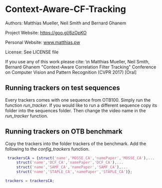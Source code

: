 # Context-Aware-CF-Tracking

Authors: Matthias Mueller, Neil Smith and Bernard Ghanem

Project Website: https://goo.gl/6zOpKO

Personal Website: www.matthias.pw

License: See LICENSE file

If you use any of this work please cite: \n
Matthias Mueller, Neil Smith, Bernard Ghanem
"Context-Aware Correlation Filter Tracking"
Conference on Computer Vision and Pattern Recognition (CVPR 2017) [Oral]

## Running trackers on test sequences

Every trackers comes with one sequence from OTB100. Simply run the function *run_tracker*.
If you would like to run a different sequence copy its folder into the sequences folder.
Then change the video name in the *run_tracker* function.


## Running trackers on OTB benchmark
Copy the trackers into the folder trackers of the benchmark.
Add the following to the *config_trackers* function.

```matlab
 trackersCA = {struct('name','MOSSE_CA','namePaper','MOSSE_CA'),...     
     struct('name','DCF_CA','namePaper','DCF_CA'),...   
     struct('name','SAMF_CA','namePaper','SAMF_CA'),...
     struct('name','STAPLE_CA','namePaper','STAPLE_CA')};

trackers = trackersCA;
```
